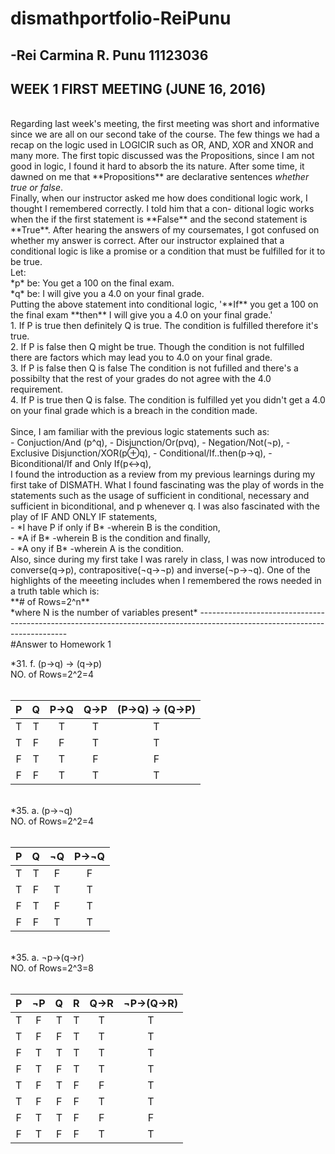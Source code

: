 # dismathportfolio-ReiPunu
-Rei Carmina R. Punu 11123036
-------------------------------------------------------------------------------------------------------------------------------------
## WEEK 1 FIRST MEETING (JUNE 16, 2016)
</br>
Regarding last week's meeting, the first meeting was short and informative since we are all on our second take of the course. The 
few things we had a recap on the logic used in LOGICIR such as OR, AND, XOR and XNOR and many more. The first topic discussed was 
the Propositions, since I am not good in logic, I found it hard to absorb the its nature. After some time, it dawned on me  that
**Propositions** are  declarative sentences <i>whether true or false</i>. 
</br>
Finally, when our instructor asked me how does conditional logic work, I thought I remembered correctly. I told him that a con-
ditional logic works when the if the first statement is **False** and the second statement is **True**. After hearing the answers
of my coursemates, I got confused on whether my answer is correct. After our instructor explained that a conditional logic is
like a promise or a condition that must be fulfilled for it to be true.
</br>
  Let:</br> *p* be: You get a 100 on the final exam. </br>*q* be: I will give you a 4.0 on your final grade.
</br>
  Putting the above statement into conditional logic, '**If** you get a 100 on the final exam **then** I will give you a 4.0 on your final grade.'</br>
1. If P is true then definitely Q is true. The condition is fulfilled therefore it's true.</br>
2. If P is false then Q might be true. Though the condition is not fulfilled there are factors which may lead you to 4.0 on your final grade.</br>
3. If P is false then Q is false The condition is not fufilled and there's a possibilty that the rest of your grades do not agree with the 4.0 requirement.</br>
4. If P is true then Q is false. The condition is fulfilled yet you didn't get a 4.0 on your final grade which is a breach in the condition made.<br>
</br>
  Since, I am familiar with the previous logic statements such as:</br>
- Conjuction/And (p^q),
- Disjunction/Or(pvq),
- Negation/Not(¬p),
- Exclusive Disjunction/XOR(p⊕q),
- Conditional/If..then(p→q),
- Biconditional/If and Only If(p↔q),</br>
 I found the introduction as a review from my previous learnings during my first take of DISMATH. What I found fascinating was the play of words in the statements such as the usage of sufficient in conditional, necessary and sufficient in biconditional, and p whenever q. I was also fascinated with the play of IF AND ONLY IF statements, </br>
- *I have P if only if B* -wherein B is the condition, </br>
- *A if B* -wherein B is the condition and finally,</br>
- *A ony if B* -wherein A is the condition.</br> Also, since during my first take I was rarely in class, I was now introduced to converse(q→p), contrapositive(¬q→¬p) and inverse(¬p→¬q). One of the highlights of the meeeting includes when I remembered the rows needed in a truth table which is:
</br>
**# of Rows=2^n**
</br>
*where N is the number of variables present*
---------------------------------------------------------------------------------------------------------------------------
</br>
#Answer to Homework 1</br>

*31. f. (p→q) → (q→p)</br>
NO. of Rows=2^2=4</br>
</br>

|      P       |        Q       |       P→Q     |     Q→P       | (P→Q) → (Q→P) |
|    :---:     |      :---:     |    :---:      |    :---:      |     :---:     |
|      T       |        T       |       T       |       T       |        T      |
|      T       |        F       |       F       |       T       |        T      |
|      F       |        T       |       T       |       F       |        F      |
|      F       |        F       |       T       |       T       |        T      |

</br>
*35. a. (p→¬q)</br>
NO. of Rows=2^2=4</br>
</br>

|      P       |        Q       |       ¬Q      |     P→¬Q      | 
|    :---:     |      :---:     |    :---:      |    :---:      |    
|      T       |        T       |       F       |       F       |       
|      T       |        F       |       T       |       T       |        
|      F       |        T       |       F       |       T       |      
|      F       |        F       |       T       |       T       |

</br>
*35. a. ¬p→(q→r)</br>
NO. of Rows=2^3=8</br>
</br>

|      P       |      ¬P        |       Q       |     R         |       Q→R     |  ¬P→(Q→R)   |
|    :---:     |      :---:     |    :---:      |    :---:      |    :---:      |    :---:    |   
|      T       |        F       |       T       |       T       |       T       |     T       |        
|      T       |        F       |       F       |       T       |       T       |     T       |         
|      F       |        T       |       T       |       T       |       T       |     T       |        
|      F       |        T       |       F       |       T       |       T       |     T       |
|      T       |        F       |       T       |       F       |       F       |     T       |        
|      T       |        F       |       F       |       F       |       T       |     T       |
|      F       |        T       |       T       |       F       |       F       |     F       |        
|      F       |        T       |       F       |       F       |       T       |     T       |

</br>
